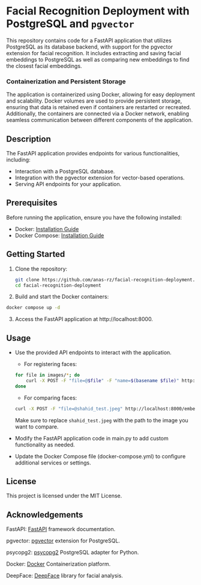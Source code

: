 # Facial Recognition Deployment with PostgreSQL and `pgvector`

This repository contains code for a FastAPI application that utilizes PostgreSQL as its database backend, with support for the pgvector extension for facial recognition. It includes extracting and saving facial embeddings to PostgreSQL as well as comparing new embeddings to find the closest facial embeddings. 

### Containerization and Persistent Storage

The application is containerized using Docker, allowing for easy deployment and scalability. Docker volumes are used to provide persistent storage, ensuring that data is retained even if containers are restarted or recreated. Additionally, the containers are connected via a Docker network, enabling seamless communication between different components of the application.

## Description

The FastAPI application provides endpoints for various functionalities, including:

- Interaction with a PostgreSQL database.
- Integration with the pgvector extension for vector-based operations.
- Serving API endpoints for your application.

## Prerequisites

Before running the application, ensure you have the following installed:

- Docker: [Installation Guide](https://docs.docker.com/get-docker/)
- Docker Compose: [Installation Guide](https://docs.docker.com/compose/install/)

## Getting Started

1. Clone the repository:

   ```bash
   git clone https://github.com/anas-rz/facial-recognition-deployment.git
   cd facial-recognition-deployment

2. Build and start the Docker containers:

```bash
docker compose up -d
```
3. Access the FastAPI application at http://localhost:8000.



## Usage
- Use the provided API endpoints to interact with the application.

    - For registering faces:
    
    ```bash
    for file in images/*; do
        curl -X POST -F "file=@$file" -F "name=$(basename $file)" http://localhost:8000/embeddings
    done
    ```
    
    - For comparing faces:
    
    ```bash
    curl -X POST -F "file=@shahid_test.jpeg" http://localhost:8000/embeddings/closest
    ```
    
    Make sure to replace `shahid_test.jpeg` with the path to the image you want to compare.

- Modify the FastAPI application code in main.py to add custom functionality as needed.
- Update the Docker Compose file (docker-compose.yml) to configure additional services or settings.

## License
This project is licensed under the MIT License.

## Acknowledgements
FastAPI: [FastAPI](https://fastapi.tiangolo.com/) framework documentation.

pgvector: [pgvector](https://github.com/ankane/pgvector) extension for PostgreSQL.

psycopg2: [psycopg2](https://github.com/psycopg/psycopg2) PostgreSQL adapter for Python.

Docker: [Docker](https://www.docker.com/) Containerization platform.

DeepFace: [DeepFace](https://github.com/serengil/deepface) library for facial analysis.

